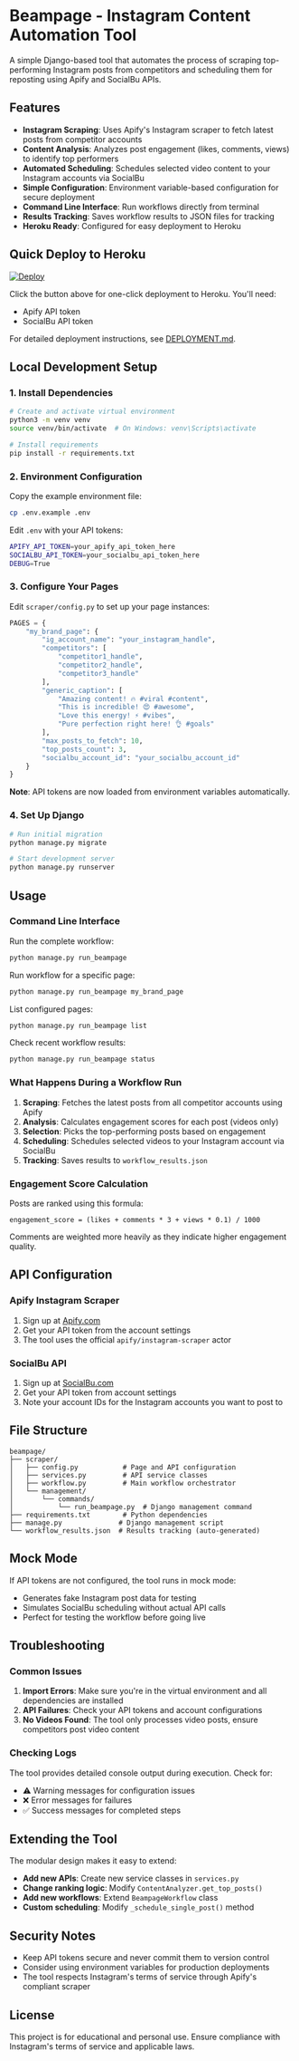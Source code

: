 # Beampage - Instagram Content Automation Tool

A simple Django-based tool that automates the process of scraping top-performing Instagram posts from competitors and scheduling them for reposting using Apify and SocialBu APIs.

## Features

- **Instagram Scraping**: Uses Apify's Instagram scraper to fetch latest posts from competitor accounts
- **Content Analysis**: Analyzes post engagement (likes, comments, views) to identify top performers
- **Automated Scheduling**: Schedules selected video content to your Instagram accounts via SocialBu
- **Simple Configuration**: Environment variable-based configuration for secure deployment
- **Command Line Interface**: Run workflows directly from terminal
- **Results Tracking**: Saves workflow results to JSON files for tracking
- **Heroku Ready**: Configured for easy deployment to Heroku

## Quick Deploy to Heroku

[![Deploy](https://www.herokucdn.com/deploy/button.svg)](https://heroku.com/deploy)

Click the button above for one-click deployment to Heroku. You'll need:
- Apify API token
- SocialBu API token

For detailed deployment instructions, see [DEPLOYMENT.md](DEPLOYMENT.md).

## Local Development Setup

### 1. Install Dependencies

```bash
# Create and activate virtual environment
python3 -m venv venv
source venv/bin/activate  # On Windows: venv\Scripts\activate

# Install requirements
pip install -r requirements.txt
```

### 2. Environment Configuration

Copy the example environment file:
```bash
cp .env.example .env
```

Edit `.env` with your API tokens:
```bash
APIFY_API_TOKEN=your_apify_api_token_here
SOCIALBU_API_TOKEN=your_socialbu_api_token_here
DEBUG=True
```

### 3. Configure Your Pages

Edit `scraper/config.py` to set up your page instances:

```python
PAGES = {
    "my_brand_page": {
        "ig_account_name": "your_instagram_handle",
        "competitors": [
            "competitor1_handle",
            "competitor2_handle",
            "competitor3_handle"
        ],
        "generic_caption": [
            "Amazing content! 🔥 #viral #content",
            "This is incredible! 😍 #awesome",
            "Love this energy! ⚡ #vibes",
            "Pure perfection right here! 👌 #goals"
        ],
        "max_posts_to_fetch": 10,
        "top_posts_count": 3,
        "socialbu_account_id": "your_socialbu_account_id"
    }
}
```

**Note**: API tokens are now loaded from environment variables automatically.

### 4. Set Up Django

```bash
# Run initial migration
python manage.py migrate

# Start development server
python manage.py runserver
```

## Usage

### Command Line Interface

Run the complete workflow:
```bash
python manage.py run_beampage
```

Run workflow for a specific page:
```bash
python manage.py run_beampage my_brand_page
```

List configured pages:
```bash
python manage.py run_beampage list
```

Check recent workflow results:
```bash
python manage.py run_beampage status
```

### What Happens During a Workflow Run

1. **Scraping**: Fetches the latest posts from all competitor accounts using Apify
2. **Analysis**: Calculates engagement scores for each post (videos only)
3. **Selection**: Picks the top-performing posts based on engagement
4. **Scheduling**: Schedules selected videos to your Instagram account via SocialBu
5. **Tracking**: Saves results to `workflow_results.json`

### Engagement Score Calculation

Posts are ranked using this formula:
```
engagement_score = (likes + comments * 3 + views * 0.1) / 1000
```

Comments are weighted more heavily as they indicate higher engagement quality.

## API Configuration

### Apify Instagram Scraper

1. Sign up at [Apify.com](https://apify.com)
2. Get your API token from the account settings
3. The tool uses the official `apify/instagram-scraper` actor

### SocialBu API

1. Sign up at [SocialBu.com](https://socialbu.com)
2. Get your API token from account settings
3. Note your account IDs for the Instagram accounts you want to post to

## File Structure

```
beampage/
├── scraper/
│   ├── config.py           # Page and API configuration
│   ├── services.py         # API service classes
│   ├── workflow.py         # Main workflow orchestrator
│   └── management/
│       └── commands/
│           └── run_beampage.py  # Django management command
├── requirements.txt        # Python dependencies
├── manage.py              # Django management script
└── workflow_results.json  # Results tracking (auto-generated)
```

## Mock Mode

If API tokens are not configured, the tool runs in mock mode:
- Generates fake Instagram post data for testing
- Simulates SocialBu scheduling without actual API calls
- Perfect for testing the workflow before going live

## Troubleshooting

### Common Issues

1. **Import Errors**: Make sure you're in the virtual environment and all dependencies are installed
2. **API Failures**: Check your API tokens and account configurations
3. **No Videos Found**: The tool only processes video posts, ensure competitors post video content

### Checking Logs

The tool provides detailed console output during execution. Check for:
- ⚠️ Warning messages for configuration issues
- ❌ Error messages for failures
- ✅ Success messages for completed steps

## Extending the Tool

The modular design makes it easy to extend:

- **Add new APIs**: Create new service classes in `services.py`
- **Change ranking logic**: Modify `ContentAnalyzer.get_top_posts()`
- **Add new workflows**: Extend `BeampageWorkflow` class
- **Custom scheduling**: Modify `_schedule_single_post()` method

## Security Notes

- Keep API tokens secure and never commit them to version control
- Consider using environment variables for production deployments
- The tool respects Instagram's terms of service through Apify's compliant scraper

## License

This project is for educational and personal use. Ensure compliance with Instagram's terms of service and applicable laws. 